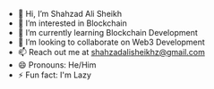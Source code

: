 - 👋 Hi, I’m Shahzad Ali Sheikh
- 👀 I’m interested in Blockchain
- 🌱 I’m currently learning Blockchain Development
- 💞️ I’m looking to collaborate on Web3 Development
- 📫 Reach out me at shahzadalisheikhz@gmail.com
- 😄 Pronouns: He/Him
- ⚡ Fun fact: I'm Lazy

<!---
shahzadalisheikh/shahzadalisheikh is a ✨ special ✨ repository because its `README.md` (this file) appears on your GitHub profile.
You can click the Preview link to take a look at your changes.
--->
